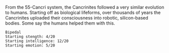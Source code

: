 

From the 55-Cancri system, the Cancrinites followed a very similar evolution to humans. Starting off as biological lifeforms, over thousands of years the Cancrinites uploaded their consciousness into robotic, silicon-based bodies. Some say  the humans helped them with this.

    Bipedal
    Starting stength: 4/20
    Starting intelligence: 12/20
    Starting emotion: 5/20

